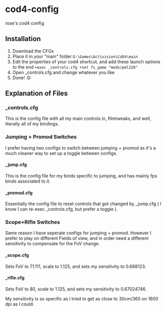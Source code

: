 # cod4-config
rose's cod4 config

## Installation
1. Download the CFGs
2. Place it in your "main" folder 
    `D:\Games\Activision\CoD4\main`
3. Edit the properties of your cod4 shortcut, and add these launch options to the end 
    `+exec _controls.cfg +set fs_game "mods/pml220"`
4. Open _controls.cfg and change whatever you like
5. Done! :D

## Explanation of Files
### _controls.cfg
This is the config file with all my main controls in, filmtweaks, and well, literally all of my bindings.

### Jumping + Promod Switches
I prefer having two configs to switch between jumping + promod as it's a much cleaner way to set up a toggle between configs.
#### _jump.cfg
This is the config file for my binds specific to jumping, and has mainly fps binds associated to it.
#### _promod.cfg
Essentially the config file to reset controls that got changed by _jump.cfg ( I know I can re-exec _controls.cfg, but prefer a toggle ).

### Scope+Rifle Switches
Same reason I have seperate configs for jumping + promod. However I prefer to play on different Fields of view, and in order need a different sensitivity to compensate for the FoV change.
#### _scope.cfg
Sets FoV to 71.111, scale to 1.125, and sets my sensitivity to 0.668123.
#### _rifle.cfg
Sets FoV to 80, scale to 1.125, and sets my sensitivity to 0.67024746.

My sensitivity is so specific as I tried to get as close to 30cm/360 on 1600 dpi as I could.
